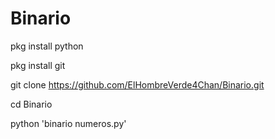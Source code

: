 # Binario

pkg install python

pkg install git

git clone https://github.com/ElHombreVerde4Chan/Binario.git

cd Binario

python 'binario numeros.py'
